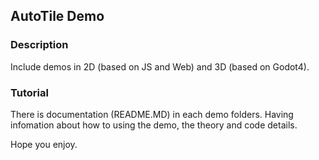 ## AutoTile Demo

### Description

Include demos in 2D (based on JS and Web) and 3D (based on Godot4).

### Tutorial

There is documentation (README.MD) in each demo folders. Having infomation about how to using the demo, the theory and code details.

Hope you enjoy.